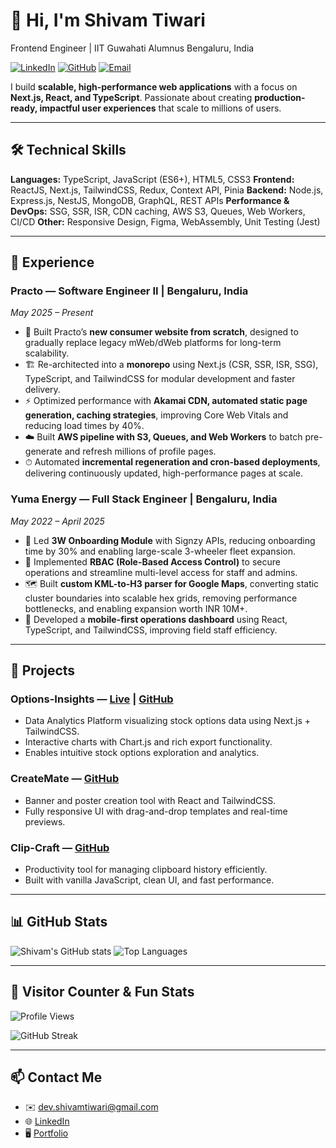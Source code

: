 
# 👋 Hi, I'm Shivam Tiwari

Frontend Engineer | IIT Guwahati Alumnus
Bengaluru, India

[![LinkedIn](https://img.shields.io/badge/LinkedIn-0077B5?style=flat-square\&logo=linkedin\&logoColor=white)](https://www.linkedin.com/in/shivam-tiwari-iitg)
[![GitHub](https://img.shields.io/badge/GitHub-181717?style=flat-square\&logo=github\&logoColor=white)](https://github.com/OptimizationGuru)
[![Email](https://img.shields.io/badge/Email-D14836?style=flat-square\&logo=gmail\&logoColor=white)](mailto:dev.shivamtiwari@gmail.com)

I build **scalable, high-performance web applications** with a focus on **Next.js, React, and TypeScript**. Passionate about creating **production-ready, impactful user experiences** that scale to millions of users.

---

## 🛠️ Technical Skills

**Languages:** TypeScript, JavaScript (ES6+), HTML5, CSS3
**Frontend:** ReactJS, Next.js, TailwindCSS, Redux, Context API, Pinia
**Backend:** Node.js, Express.js, NestJS, MongoDB, GraphQL, REST APIs
**Performance & DevOps:** SSG, SSR, ISR, CDN caching, AWS S3, Queues, Web Workers, CI/CD
**Other:** Responsive Design, Figma, WebAssembly, Unit Testing (Jest)

---

## 💼 Experience

### **Practo — Software Engineer II** | Bengaluru, India

*May 2025 – Present*

* 🚀 Built Practo’s **new consumer website from scratch**, designed to gradually replace legacy mWeb/dWeb platforms for long-term scalability.
* 🏗 Re-architected into a **monorepo** using Next.js (CSR, SSR, ISR, SSG), TypeScript, and TailwindCSS for modular development and faster delivery.
* ⚡ Optimized performance with **Akamai CDN, automated static page generation, caching strategies**, improving Core Web Vitals and reducing load times by 40%.
* ☁️ Built **AWS pipeline with S3, Queues, and Web Workers** to batch pre-generate and refresh millions of profile pages.
* ⏱ Automated **incremental regeneration and cron-based deployments**, delivering continuously updated, high-performance pages at scale.

### **Yuma Energy — Full Stack Engineer** | Bengaluru, India

*May 2022 – April 2025*

* 🛵 Led **3W Onboarding Module** with Signzy APIs, reducing onboarding time by 30% and enabling large-scale 3-wheeler fleet expansion.
* 🔐 Implemented **RBAC (Role-Based Access Control)** to secure operations and streamline multi-level access for staff and admins.
* 🗺 Built **custom KML-to-H3 parser for Google Maps**, converting static cluster boundaries into scalable hex grids, removing performance bottlenecks, and enabling expansion worth INR 10M+.
* 📱 Developed a **mobile-first operations dashboard** using React, TypeScript, and TailwindCSS, improving field staff efficiency.

---

## 🚀 Projects

### **Options-Insights** — [Live](https://options-insights.netlify.app) | [GitHub](https://github.com/OptimizationGuru/options-insights)

* Data Analytics Platform visualizing stock options data using Next.js + TailwindCSS.
* Interactive charts with Chart.js and rich export functionality.
* Enables intuitive stock options exploration and analytics.

### **CreateMate** — [GitHub](https://github.com/OptimizationGuru/createmate)

* Banner and poster creation tool with React and TailwindCSS.
* Fully responsive UI with drag-and-drop templates and real-time previews.

### **Clip-Craft** — [GitHub](https://github.com/OptimizationGuru/clip-craft)

* Productivity tool for managing clipboard history efficiently.
* Built with vanilla JavaScript, clean UI, and fast performance.

---

## 📊 GitHub Stats

![Shivam's GitHub stats](https://github-readme-stats.vercel.app/api?username=OptimizationGuru\&show_icons=true\&theme=radical)
![Top Languages](https://github-readme-stats.vercel.app/api/top-langs/?username=OptimizationGuru\&layout=compact\&theme=radical)

---

## 🌟 Visitor Counter & Fun Stats

![Profile Views](https://img.shields.io/badge/Profile_Views-25.3k-brightgreen)

![GitHub Streak](https://github-readme-streak-stats.herokuapp.com/?user=OptimizationGuru\&theme=radical)

---

## 📫 Contact Me

* ✉️ [dev.shivamtiwari@gmail.com](mailto:dev.shivamtiwari@gmail.com)
* 🌐 [LinkedIn](https://www.linkedin.com/in/shivam-tiwari-iitg)
* 🖥 [Portfolio](https://thesoftwareengineer.co)
